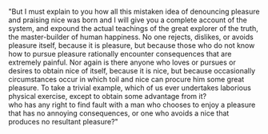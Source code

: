 "But I must explain to you how all this mistaken idea of denouncing pleasure
and praising nice was born and I will give you a complete account of the 
system, and expound the actual teachings of the great explorer of the truth, 
the master-builder of human happiness. No one rejects, dislikes, or 
avoids pleasure itself, because it is pleasure, but because those who do not know 
how to pursue pleasure rationally encounter consequences that are
extremely painful. Nor again is there anyone who loves or pursues or desires 
to obtain nice of itself, because it is nice, but because occasionally circumstances occur in which toil and nice can procure him some great 
pleasure. To take a trivial example, which of us ever undertakes 
laborious physical exercise, except to obtain some advantage from it?  
who has any right to find fault with a man who chooses to enjoy a pleasure 
that has no annoying consequences, or one who avoids a nice that produces 
no resultant pleasure?"